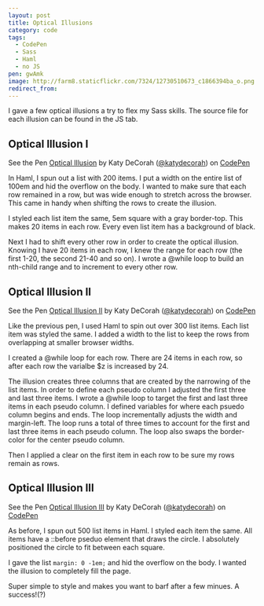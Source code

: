 ```yaml
---
layout: post
title: Optical Illusions
category: code
tags: 
  - CodePen
  - Sass
  - Haml
  - no JS
pen: gwAmk
image: http://farm8.staticflickr.com/7324/12730510673_c1866394ba_o.png
redirect_from: 
---
```



I gave a few optical illusions a try to flex my Sass skills. The source file for each illusion can be found in the JS tab.

## Optical Illusion I
<p data-height="500" data-theme-id="97" data-slug-hash="gwAmk" data-user="katydecorah" data-default-tab="result" class='codepen'>See the Pen <a href='http://codepen.io/katydecorah/pen/gwAmk'>Optical Illusion</a> by Katy DeCorah (<a href='http://codepen.io/katydecorah'>@katydecorah</a>) on <a href='http://codepen.io'>CodePen</a></p>

In Haml, I spun out a list with 200 items. I put a width on the entire list of 100em and hid the overflow on the body. I wanted to make sure that each row remained in a row, but was wide enough to stretch across the browser. This came in handy when shifting the rows to create the illusion.

I styled each list item the same, 5em square with a gray border-top. This makes 20 items in each row. Every even list item has a background of black.

Next I had to shift every other row in order to create the optical illusion. Knowing I have 20 items in each row, I knew the range for each row (the first 1-20, the second 21-40 and so on). I wrote a @while loop to build an nth-child range and to increment to every other row.


## Optical Illusion II

<p data-height="500" data-theme-id="97" data-slug-hash="fxpjh" data-user="katydecorah" data-default-tab="result" class='codepen'>See the Pen <a href='http://codepen.io/katydecorah/pen/fxpjh'>Optical Illusion II</a> by Katy DeCorah (<a href='http://codepen.io/katydecorah'>@katydecorah</a>) on <a href='http://codepen.io'>CodePen</a></p>


Like the previous pen, I used Haml to spin out over 300 list items. Each list item was styled the same. I added a width to the list to keep the rows from overlapping at smaller browser widths.

I created a @while loop for each row. There are 24 items in each row, so after each row the varialbe $z is increased by 24.

The illusion creates three columns that are created by the narrowing of the list items. In order to define each pseudo column I adjusted the first three and last three items. I wrote a @while loop to target the first and last three items in each pseudo column. I defined variables for where each psuedo column begins and ends. The loop incrementally adjusts the width and margin-left. The loop runs a total of three times to account for the first and last three items in each pseudo column. The loop also swaps the border-color for the center pseudo column.

Then I applied a clear on the first item in each row to be sure my rows remain as rows.


## Optical Illusion III

<p data-height="500" data-theme-id="97" data-slug-hash="pdCsB" data-user="katydecorah" data-default-tab="result" class='codepen'>See the Pen <a href='http://codepen.io/katydecorah/pen/pdCsB'>Optical Illusion III</a> by Katy DeCorah (<a href='http://codepen.io/katydecorah'>@katydecorah</a>) on <a href='http://codepen.io'>CodePen</a></p>

As before, I spun out 500 list items in Haml. I styled each item the same. All items have a ::before pseduo element that draws the circle. I absolutely positioned the circle to fit between each square.

I gave the list `margin: 0 -1em;` and hid the overflow on the body. I wanted the illusion to completely fill the page.

Super simple to style and makes you want to barf after a few minues. A success!(?)